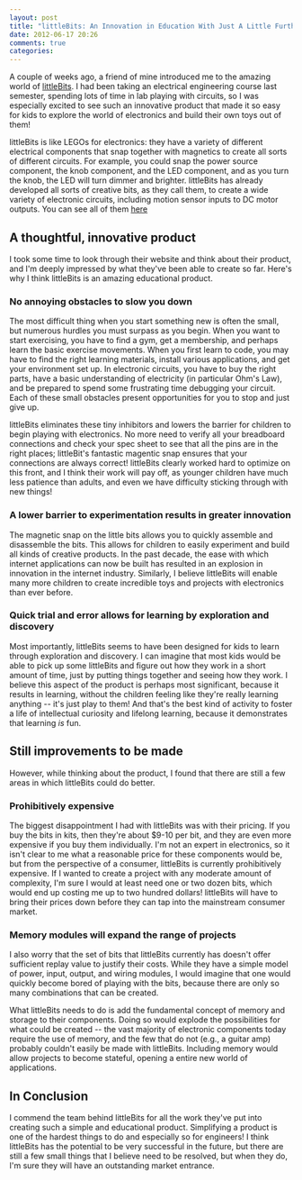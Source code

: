 ```yaml
---
layout: post
title: "littleBits: An Innovation in Education With Just A Little Further To Go"
date: 2012-06-17 20:26
comments: true
categories: 
---
```


A couple of weeks ago, a friend of mine introduced me to the amazing world of
[littleBits](http://littlebits.cc). I had been taking an electrical
engineering course last semester, spending lots of time in lab playing with
circuits, so I was especially excited to see such an innovative product that
made it so easy for kids to explore the world of electronics and build their
own toys out of them!

littleBits is like LEGOs for electronics: they have a variety of different
electrical components that snap together with magnetics to create all sorts of
different circuits. For example, you could snap the power source component,
the knob component, and the LED component, and as you turn the knob, the LED
will turn dimmer and brighter. littleBits has already developed all sorts of
creative bits, as they call them, to create a wide variety of electronic
circuits, including motion sensor inputs to DC motor outputs. You can see all
of them [here](https://community.littlebits.cc/bits)

<!-- more -->

## A thoughtful, innovative product
I took some time to look through their website and think
about their product, and I'm deeply impressed by what they've been able to
create so far. Here's why I think littleBits is an amazing educational
product.

### No annoying obstacles to slow you down
The most difficult thing when you start something new is often the small, but
numerous hurdles you must surpass as you begin. When you want to start
exercising, you have to find a gym, get a membership, and perhaps learn the basic
exercise movements. When you first learn to code, you may have to find the
right learning materials, install various applications, and get your
environment set up. In electronic circuits, you have to buy the right parts,
have a basic understanding of electricity (in particular Ohm's Law), and be
prepared to spend some frustrating time debugging your circuit. Each of
these small obstacles present opportunities for you to stop and just give up.

littleBits eliminates these tiny inhibitors and lowers the barrier for
children to begin playing with electronics. No more need to verify all your
breadboard connections and check your spec sheet to see that all the pins are
in the right places; littleBit's fantastic magentic snap ensures that your
connections are always correct! littleBits clearly worked hard to optimize on
this front, and I think their work will pay off, as younger children
have much less patience than adults, and even we have difficulty sticking
through with new things!

### A lower barrier to experimentation results in greater innovation
The magnetic snap on the little bits allows you to quickly assemble and
disassemble the bits. This allows for children to easily experiment and build
all kinds of creative products. In the past decade, the ease with which
internet applications can now be built has resulted in an explosion in
innovation in the internet industry. Similarly, I believe littleBits will
enable many more children to create incredible toys and projects with
electronics than ever before.

### Quick trial and error allows for learning by exploration and discovery
Most importantly, littleBits seems to have been designed for kids to learn
through exploration and discovery. I can imagine that most kids would be able
to pick up some littleBits and figure out how they work in a short amount of
time, just by putting things together and seeing how they work. I believe this
aspect of the product is perhaps most significant, because it results in
learning, without the children feeling like they're really learning anything
-- it's just play to them! And that's the best kind of activity to foster
a life of intellectual curiosity and lifelong learning, because it
demonstrates that learning *is* fun.

## Still improvements to be made
However, while thinking about the product, I found that there are still a few
areas in which littleBits could do better.

### Prohibitively expensive
The biggest disappointment I had with littleBits was with their pricing. If
you buy the bits in kits, then they're about $9-10 per bit, and they are even
more expensive if you buy them individually. I'm not an expert in electronics,
so it isn't clear to me what a reasonable price for these components would be,
but from the perspective of a consumer, littleBits is currently prohibitively
expensive. If I wanted to create a project with any moderate amount of
complexity, I'm sure I would at least need one or two dozen bits, which would
end up costing me up to two hundred dollars! littleBits will have to bring
their prices down before they can tap into the mainstream consumer market.

### Memory modules will expand the range of projects
I also worry that the set of bits that littleBits currently has doesn't offer
sufficient replay value to justify their costs. While they have a
simple model of power, input, output, and wiring modules, I would imagine that
one would quickly become bored of playing with the bits, because there
are only so many combinations that can be created.

What littleBits needs to do is add the fundamental concept of memory and
storage to their components. Doing so would explode the possibilities for what
could be created -- the vast majority of electronic components today require
the use of memory, and the few that do not (e.g., a guitar amp) probably
couldn't easily be made with littleBits. Including memory would allow projects
to become stateful, opening a entire new world of applications.

## In Conclusion
I commend the team behind littleBits for all the work they've put into
creating such a simple and educational product. Simplifying a product is one
of the hardest things to do and especially so for engineers! I think
littleBits has the potential to be very successful in the future, but there
are still a few small things that I believe need to be resolved, but when they
do, I'm sure they will have an outstanding market entrance.
